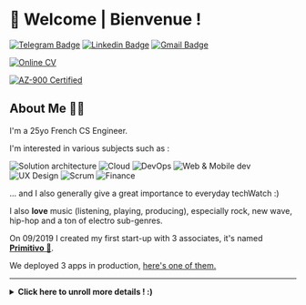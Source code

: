 # 🦉 Welcome | Bienvenue ! 

[![Telegram Badge](https://img.shields.io/badge/-c14438?style=social&logo=Telegram&logoColor=blue&link=https://t.me/applinh)](https://t.me/applinh)
[![Linkedin Badge](https://img.shields.io/badge/-Thomas%20Martin?style=social&logo=Linkedin&logoColor=blue&link=https://www.linkedin.com/in/anirudhemmadi/)](https://www.linkedin.com/in/thomas-martin-348238161/)
[![Gmail Badge](https://img.shields.io/badge/-applinh@protonmail.com-c14438?style=social&logo=Gmail&logoColor=red&link=mailto:applinh@protonmail.com)](mailto:applinh@protonmail.com)


[![Online CV](https://img.shields.io/badge/-OnlineCV-c14438?style=social&logo=about.me&logoColor=blue&link=mailto:https://me-applinh.netlify.app)](https://me-applinh.netlify.app)


[![AZ-900 Certified](https://img.shields.io/badge/-AZ%20900%20Certified-blue?style=for-the-badge&logo=microsoft-azure)](https://www.credly.com/badges/a0b37337-5e0d-4074-a4c7-36ace2b3b915)

## About Me 👨‍🎤 

I'm a 25yo French CS Engineer.

I'm interested in various subjects such as : 

![Solution architecture](https://img.shields.io/badge/-Solution%20architecture-C59237?style=for-the-badge)
![Cloud](https://img.shields.io/badge/-Cloud-red?style=for-the-badge)
![DevOps](https://img.shields.io/badge/-DevOps-006400?style=for-the-badge)
![Web & Mobile dev](https://img.shields.io/badge/Web%20&%20Mobile%20dev-blue?style=for-the-badge)
![UX Design](https://img.shields.io/badge/-UX%20Desgin-purple?style=for-the-badge)
![Scrum](https://img.shields.io/badge/-Scrum-orange?style=for-the-badge)
![Finance](https://img.shields.io/badge/-Finance-grey?style=for-the-badge)

... and I also generally give a great importance to everyday techWatch :)

I also **love** music (listening, playing, producing), especially rock, new wave, hip-hop and a ton of electro sub-genres.

On 09/2019 I created my first start-up with 3 associates, it's named [**Primitivo 🦉**](https://github.com/PrimitivoFR). 

We deployed 3 apps in production, [here's one of them.](https://circlebar.fr)


---

<details>
  <summary><b>Click here to unroll more details ! :)</b></summary>


## My knowledge 🧠💡

### Main languages

![Go](https://img.shields.io/badge/-Go-1572B6?style=for-the-badge&logo=go)
![Python](https://img.shields.io/badge/-Python-C59237?style=for-the-badge&logo=Python)
![Dart](https://img.shields.io/badge/-Dart-blue?style=for-the-badge&logo=Dart)

![TypeScript](https://img.shields.io/badge/-TypeScript-white?style=for-the-badge&logo=typescript)
**+**
![Nodejs](https://img.shields.io/badge/-Nodejs-006400?style=for-the-badge&logo=Node.js)



---

### Frameworks / Libraries


#### Front

![React](https://img.shields.io/badge/-React-black?style=for-the-badge&logo=react)
![Angular](https://img.shields.io/badge/-Angular-red?style=for-the-badge&logo=angular)
![Redux](https://img.shields.io/badge/-Redux-purple?style=for-the-badge&logo=Redux)

#### Mobile

![Flutter](https://img.shields.io/badge/-Flutter-007ACC?style=for-the-badge&logo=Flutter)
![React Native (Expo)](https://img.shields.io/badge/-React%20Native%20(Expo)-black?style=for-the-badge&logo=Expo)

#### Server

![ExpressJS](https://img.shields.io/badge/-ExpressJS-006400?style=for-the-badge&logo=ExpressJS)
![NestJS](https://img.shields.io/badge/-NestJS-red?style=for-the-badge&logo=NestJS)
![Gorilla/Mux](https://img.shields.io/badge/-Gorilla%20Mux-007ACC?style=for-the-badge&logo=go)
![Flask](https://img.shields.io/badge/-Flask-grey?style=for-the-badge&logo=flask)
![gRPC](https://img.shields.io/badge/-gRPC-white?style=for-the-badge&logo=google)

#### Data analysis / ML

![Pandas](https://img.shields.io/badge/-Pandas-purple?style=for-the-badge&logo=Pandas)
![Scikit (Machine Learning)](https://img.shields.io/badge/-Scikit%20(Machine%20Learning)-white?style=for-the-badge&logo=scikit-learn)

---

### Databases
![MongoDB](https://img.shields.io/badge/-MongoDB-black?style=for-the-badge&logo=mongodb)
![ElasticSearch](https://img.shields.io/badge/-ElasticSearch-005571?style=for-the-badge&logo=elasticsearch)
![PostgreSQL](https://img.shields.io/badge/-PostgreSQL-336791?style=for-the-badge&logo=postgresql)
![Redis](https://img.shields.io/badge/-Redis-white?style=for-the-badge&logo=redis)
![MySQL](https://img.shields.io/badge/-MySQL-black?style=for-the-badge&logo=mysql)

---

### Tools



![Git](https://img.shields.io/badge/-Git-black?style=for-the-badge&logo=git)
![GitLab](https://img.shields.io/badge/-GitLab-006400?style=for-the-badge&logo=GitLab)
![Jenkins](https://img.shields.io/badge/-Jenkins-white?style=for-the-badge&logo=Jenkins)

![Ansible](https://img.shields.io/badge/-Ansible-red?style=for-the-badge&logo=ansible)
![Terraform](https://img.shields.io/badge/-Terraform-purple?style=for-the-badge&logo=terraform)
![Packer](https://img.shields.io/badge/-Packer-white?style=for-the-badge&logo=packer)

![Docker](https://img.shields.io/badge/-Docker-black?style=for-the-badge&logo=docker)
![Kubernetes](https://img.shields.io/badge/-Kubernetes-white?style=for-the-badge&logo=Kubernetes)

![Azure](https://img.shields.io/badge/-Azure-blue?style=for-the-badge&logo=microsoft-azure)
![AWS](https://img.shields.io/badge/-AWS-C59237?style=for-the-badge&logo=amazon-AWS)
![Heroku](https://img.shields.io/badge/-Heroku-430098?style=for-the-badge&logo=heroku)
![DigitalOcean](https://img.shields.io/badge/-Digital%20Ocean-darkblue?style=for-the-badge&logo=digitalocean)

---

### ... & more
![GraphQL](https://img.shields.io/badge/-GraphQL-E10098?style=for-the-badge&logo=graphql)
![REST](https://img.shields.io/badge/-REST-FFA633?style=for-the-badge&logo=statuspage)
![HTTP2 gRPC](https://img.shields.io/badge/-HTTP2%20gRPC-grey?style=for-the-badge&logo=google)

![Microservices](https://img.shields.io/badge/-Microservices-blue?style=for-the-badge&logo=tableau)
![Clean Code](https://img.shields.io/badge/-Clean%20Code-525DDC?style=for-the-badge&logo=leanpub)
![Swagger](https://img.shields.io/badge/-Swagger-white?style=for-the-badge&logo=swagger)


![Linux](https://img.shields.io/badge/-Linux-black?style=for-the-badge&logo=Linux)
![iOS](https://img.shields.io/badge/-iOS-grey?style=for-the-badge&logo=apple)
![Android](https://img.shields.io/badge/-Android-006400?style=for-the-badge&logo=Android)

---

## Currently learning/experimenting : 

![CKA Certification](https://img.shields.io/badge/-CKA%20Certification-white?style=for-the-badge&logo=Kubernetes)

</details>
